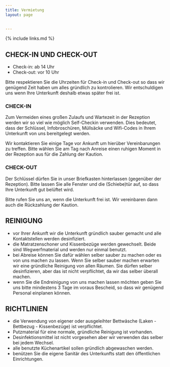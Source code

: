 ```yaml
---
title: Vermietung
layout: page
    

---
```


{% include links.md %}

## CHECK-IN UND CHECK-OUT

* Check-in: ab 14 Uhr
* Check-out: vor 10 Uhr

Bitte respektieren Sie die Uhrzeiten für Check-in und Check-out so dass wir genügend Zeit
haben um alles gründlich zu kontrolieren. Wir entschuldigen uns wenn Ihre Unterkunft
deshalb etwas später frei ist.


### CHECK-IN

Zum Vermeiden eines großen Zulaufs und Wartezeit in der Rezeption werden wir so viel
wie möglich Self-Checkin verwenden. Dies bedeutet, dass der Schlüssel, Infobroschüren,
Müllsäcke und Wifi-Codes in Ihrem Unterkunft von uns bereitgelegt werden.

Wir kontaktieren Sie einige Tage vor Ankunft um hierüber Vereinbarungen zu treffen.
Bitte wählen Sie am Tag nach Anreise einen ruhigen Moment in der Rezeption aus für die
Zahlung der Kaution.

### CHECK-OUT

Der Schlüssel dürfen Sie in unser Briefkasten hinterlassen (gegenüber der Rezeption).
Bitte lassen Sie alle Fenster und die (Schiebe)tür auf, so dass Ihre Unterkunft gut belüftet wird.

Bitte rufen Sie uns an, wenn die Unterkunft frei ist. Wir vereinbaren dann auch die
Rückzahlung der Kaution.

## REINIGUNG

* vor Ihrer Ankunft wir die Unterkunft gründlich sauber gemacht und alle Kontaktstellen
werden desinfiziert.
* die Matratzenschoner und Kissenbezüge werden gewechselt. Beide sind Wegwerfmaterial
und werden nur einmal benutzt.
* bei Abreise können Sie dafür wählen selber sauber zu machen oder es von uns machen zu
lassen. Wenn Sie selber sauber machen erwarten wir eine gründliche Reinigung von allen
Räumen. Sie dürfen selber desinfizieren, aber das ist nicht verpflichtet, da wir das selber
überall machen.
* wenn Sie die Endreinigung von uns machen lassen möchten geben Sie uns bitte mindestens
3 Tage im voraus Bescheid, so dass wir genügend Personal einplanen können.


## RICHTLINIEN

* die Verwendung von eigener oder ausgeleihter Bettwäsche (Laken - Bettbezug -
Kissenbezüge) ist verpflichtet.
* Putzmaterial für eine normale, gründliche Reinigung ist vorhanden.
* Desinfektionsmittel
ist nicht vorgesehen aber wir verwenden das selber bei jedem Wechsel.
* alle benutzte Küchenartikel sollen gründlich abgewaschen werden.
* benützen Sie die eigene Sanitär des Unterkunfts statt den öffentlichen Einrichtungen.